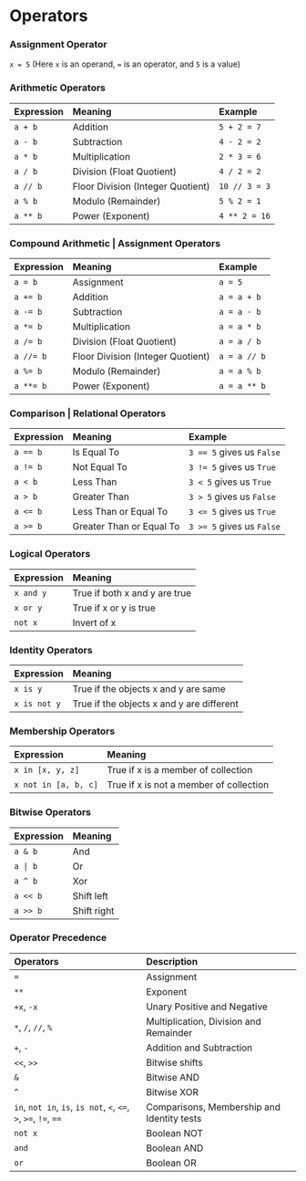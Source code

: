 # **Operators**

### **Assignment Operator**
`x = 5` (Here `x` is an operand, `=` is an operator, and `5` is a value)

### **Arithmetic Operators**
**Expression** | **Meaning** | **Example** 
:--- | :--- | :---
`a + b` | Addition | `5 + 2 = 7`
`a - b` | Subtraction | `4 - 2 = 2`
`a * b` | Multiplication | `2 * 3 = 6`
`a / b` | Division (Float Quotient) | `4 / 2 = 2`
`a // b` | Floor Division (Integer Quotient) | `10 // 3 = 3`
`a % b` | Modulo (Remainder) | `5 % 2 = 1`
`a ** b` | Power (Exponent) | `4 ** 2 = 16`

### **Compound Arithmetic | Assignment Operators**
**Expression** | **Meaning** | **Example**
:--- | :--- | :---
`a = b` | Assignment | `a = 5`
`a += b` | Addition | `a = a + b`
`a -= b` | Subtraction | `a = a - b`
`a *= b` | Multiplication | `a = a * b`
`a /= b` | Division (Float Quotient) | `a = a / b`
`a //= b` | Floor Division (Integer Quotient) | `a = a // b`
`a %= b` | Modulo (Remainder) | `a = a % b`
`a **= b` | Power (Exponent) | `a = a ** b`

### **Comparison | Relational Operators**
**Expression** | **Meaning** | **Example**
:--- | :--- | :---
`a == b` | Is Equal To | `3 == 5` gives us `False`
`a != b` | Not Equal To | `3 != 5` gives us `True`
`a < b` | Less Than | `3 < 5` gives us `True`
`a > b` | Greater Than | `3 > 5` gives us `False`
`a <= b` | Less Than or Equal To | `3 <= 5` gives us `True`
`a >= b` | Greater Than or Equal To | `3 >= 5` gives us `False`

### **Logical Operators** 
**Expression** | **Meaning** 
:--- | :---
`x and y` | True if both x and y are true
`x or y` | True if x or y is true
`not x` | Invert of x

### **Identity Operators**
**Expression** | **Meaning** 
:--- | :---
`x is y` | True if the objects x and y are same
`x is not y` | True if the objects x and y are different

### **Membership Operators** 
**Expression** | **Meaning** 
:--- | :---
`x in [x, y, z]` | True if x is a member of collection 
`x not in [a, b, c]` | True if x is not a member of collection

### **Bitwise Operators**
**Expression** | **Meaning** 
:--- | :---
`a & b` | And
`a \| b` | Or
`a ^ b` | Xor
`a << b` | Shift left
`a >> b` | Shift right

### **Operator Precedence**
**Operators** | **Description**
:--- | :---
`=` | Assignment 
`**` | Exponent
`+x`, `-x` | Unary Positive and Negative
`*`, `/`, `//`, `%` | Multiplication, Division and Remainder
`+`, `-` | Addition and Subtraction
`<<`, `>>` | Bitwise shifts
`&` | Bitwise AND 
`^` | Bitwise XOR
`in`, `not in`, `is`, `is not`, `<`, `<=`, `>`, `>=`, `!=`, `==` | Comparisons, Membership and Identity tests
`not x` | Boolean NOT
`and` | Boolean AND
`or` | Boolean OR
